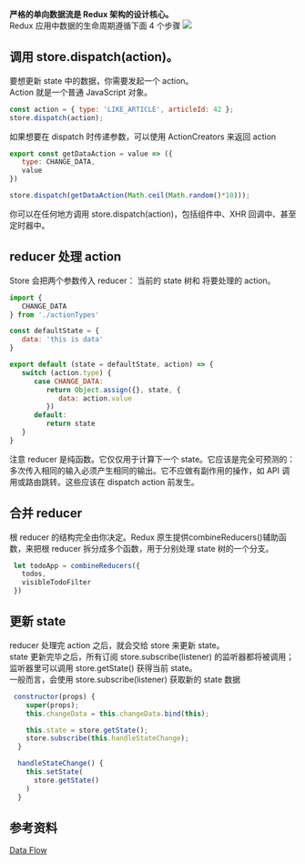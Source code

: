 **严格的单向数据流是 Redux 架构的设计核心。**  
Redux 应用中数据的生命周期遵循下面 4 个步骤
![](/img/react/reduxFlow.png)

## 调用 store.dispatch(action)。
要想更新 state 中的数据，你需要发起一个 action。  
Action 就是一个普通 JavaScript 对象。
```js
const action = { type: 'LIKE_ARTICLE', articleId: 42 };
store.dispatch(action);
```
如果想要在 dispatch 时传递参数，可以使用 ActionCreators 来返回 action
```js
export const getDataAction = value => ({
   type: CHANGE_DATA,
   value
})

store.dispatch(getDataAction(Math.ceil(Math.random()*10)));
```
你可以在任何地方调用 store.dispatch(action)，包括组件中、XHR 回调中、甚至定时器中。
## reducer 处理 action
Store 会把两个参数传入 reducer： 当前的 state 树和 将要处理的 action。
```js
import {
   CHANGE_DATA
} from './actionTypes'

const defaultState = {
   data: 'this is data'
}

export default (state = defaultState, action) => {
   switch (action.type) {
      case CHANGE_DATA:
         return Object.assign({}, state, {
            data: action.value
         })
      default:
         return state
   }
}
```
注意 reducer 是纯函数。它仅仅用于计算下一个 state。它应该是完全可预测的：多次传入相同的输入必须产生相同的输出。它不应做有副作用的操作，如 API 调用或路由跳转。这些应该在 dispatch action 前发生。

## 合并 reducer 
根 reducer 的结构完全由你决定。Redux 原生提供combineReducers()辅助函数，来把根 reducer 拆分成多个函数，用于分别处理 state 树的一个分支。
```js
 let todoApp = combineReducers({
   todos,
   visibleTodoFilter
 })
```

## 更新 state
reducer 处理完 action 之后，就会交给 store 来更新 state。  
state 更新完毕之后，所有订阅 store.subscribe(listener) 的监听器都将被调用；监听器里可以调用 store.getState() 获得当前 state。  
一般而言，会使用 store.subscribe(listener) 获取新的 state 数据  
```js
 constructor(props) {
    super(props);
    this.changeData = this.changeData.bind(this);

    this.state = store.getState();
    store.subscribe(this.handleStateChange);
  }

  handleStateChange() {
    this.setState(
      store.getState()
    )
  }
```
## 参考资料
[Data Flow](https://redux.js.org/basics/data-flow)